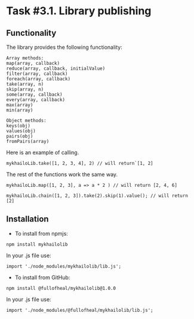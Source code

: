 # Task #3.1. Library publishing

## Functionality
The library provides the following functionality:

```
Array methods:
map(array, callback)
reduce(array, callback, initialValue)
filter(array, callback)
foreach(array, callback)
take(array, n)
skip(array, n)
some(array, callback)
every(array, callback)
max(array)
min(array)

Object methods:
keys(obj)
values(obj)
pairs(obj)
fromPairs(array)
```
Here is an example of calling.
```
mykhailoLib.take([1, 2, 3, 4], 2) // will return`[1, 2]
```
The rest of the functions work the same way.
```
mykhailoLib.map([1, 2, 3], a => a * 2 ) // will return [2, 4, 6]
```
```
mykhailoLib.chain([1, 2, 3]).take(2).skip(1).value(); // will return [2]
```

## Installation

- To install from npmjs:
```
npm install mykhailolib
```
In your .js file use:
```
import './node_modules/mykhailolib/lib.js';
```
- To install from GitHub:
```
npm install @fullofheal/mykhailolib@1.0.0
```
In your .js file use:
```
import './node_modules/@fullofheal/mykhailolib/lib.js';
```



